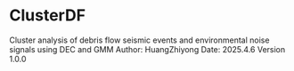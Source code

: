 # ClusterDF
Cluster analysis of debris flow seismic events and environmental noise signals using DEC and GMM
Author: HuangZhiyong
Date: 2025.4.6
Version 1.0.0
